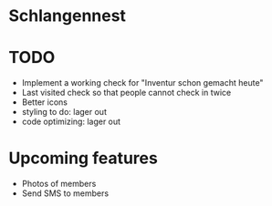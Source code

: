 Schlangennest
============

TODO
============

- Implement a working check for "Inventur schon gemacht heute"
- Last visited check so that people cannot check in twice
- Better icons
- styling to do: lager out
- code optimizing: lager out

Upcoming features
============
- Photos of members
- Send SMS to members


